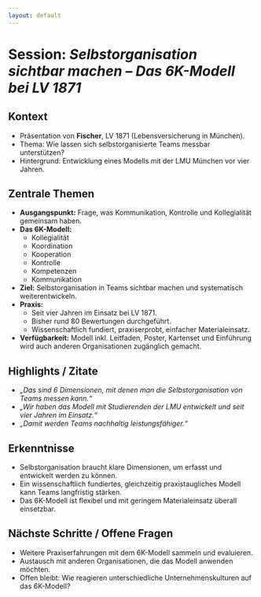 ```yaml
---
layout: default
---
```


# Session: *Selbstorganisation sichtbar machen – Das 6K-Modell bei LV 1871*

## Kontext
- Präsentation von **Fischer**, LV 1871 (Lebensversicherung in München).  
- Thema: Wie lassen sich selbstorganisierte Teams messbar unterstützen?  
- Hintergrund: Entwicklung eines Modells mit der LMU München vor vier Jahren.  

## Zentrale Themen
- **Ausgangspunkt:** Frage, was Kommunikation, Kontrolle und Kollegialität gemeinsam haben.  
- **Das 6K-Modell:**  
  - Kollegialität  
  - Koordination  
  - Kooperation  
  - Kontrolle  
  - Kompetenzen  
  - Kommunikation  
- **Ziel:** Selbstorganisation in Teams sichtbar machen und systematisch weiterentwickeln.  
- **Praxis:**  
  - Seit vier Jahren im Einsatz bei LV 1871.  
  - Bisher rund 80 Bewertungen durchgeführt.  
  - Wissenschaftlich fundiert, praxiserprobt, einfacher Materialeinsatz.  
- **Verfügbarkeit:** Modell inkl. Leitfaden, Poster, Kartenset und Einführung wird auch anderen Organisationen zugänglich gemacht.  

## Highlights / Zitate
- *„Das sind 6 Dimensionen, mit denen man die Selbstorganisation von Teams messen kann.“*  
- *„Wir haben das Modell mit Studierenden der LMU entwickelt und seit vier Jahren im Einsatz.“*  
- *„Damit werden Teams nachhaltig leistungsfähiger.“*  

## Erkenntnisse
- Selbstorganisation braucht klare Dimensionen, um erfasst und entwickelt werden zu können.  
- Ein wissenschaftlich fundiertes, gleichzeitig praxistaugliches Modell kann Teams langfristig stärken.  
- Das 6K-Modell ist flexibel und mit geringem Materialeinsatz überall einsetzbar.  

## Nächste Schritte / Offene Fragen
- Weitere Praxiserfahrungen mit dem 6K-Modell sammeln und evaluieren.  
- Austausch mit anderen Organisationen, die das Modell anwenden möchten.  
- Offen bleibt: Wie reagieren unterschiedliche Unternehmenskulturen auf das 6K-Modell?  
